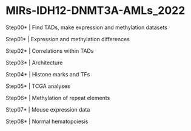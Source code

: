 # MIRs-IDH12-DNMT3A-AMLs_2022

Step00* | Find TADs, make expression and methylation datasets

Step01* | Expression and methylation differences

Step02* | Correlations within TADs

Step03* | Architecture

Step04* | Histone marks and TFs

Step05* | TCGA analyses

Step06* | Methylation of repeat elements

Step07* | Mouse expression data

Step08* | Normal hematopoiesis

